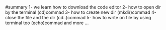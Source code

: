 #summary
1- we learn how to download the code editor 
2- how to open dir by the terminal (cd)commad
3- how to create new dir (mkdir)commad 
4- close the file and the dir  (cd..)commad
5- how to write on file by using terminal too (echo)commad
and more ... 
